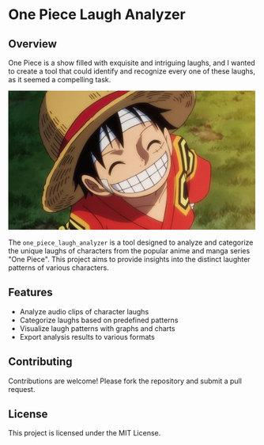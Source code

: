 # One Piece Laugh Analyzer

## Overview

One Piece is a show filled with exquisite and intriguing laughs, and I wanted to create a tool that could identify and recognize every one of these laughs, as it seemed a compelling task.

![One Piece Laugh Analyzer](luffy.jpg)

The `one_piece_laugh_analyzer` is a tool designed to analyze and categorize the unique laughs of characters from the popular anime and manga series "One Piece". This project aims to provide insights into the distinct laughter patterns of various characters.

## Features

- Analyze audio clips of character laughs
- Categorize laughs based on predefined patterns
- Visualize laugh patterns with graphs and charts
- Export analysis results to various formats

## Contributing

Contributions are welcome! Please fork the repository and submit a pull request.

## License

This project is licensed under the MIT License.
